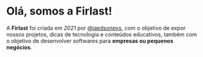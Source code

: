 # Olá, somos a Firlast!

A **Firlast** foi criada em *2021* por [@jaedsonpys](https://github.com/jaedsonpys), com o objetivo de expor nossos projetos, dicas de tecnologia e conteúdos educativos, também com o objetivo de desenvolver softwares para **empresas ou pequenos negócios**.
